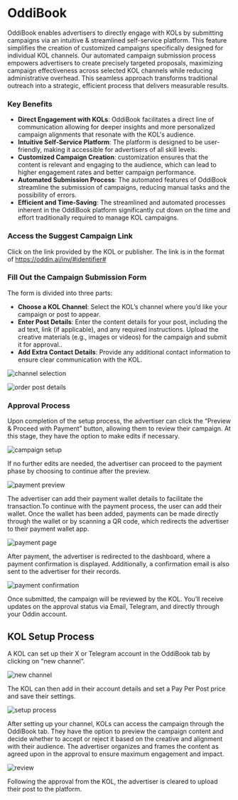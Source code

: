 # OddiBook

OddiBook enables advertisers to directly engage with KOLs by submitting campaigns via an intuitive & streamlined self-service platform. This feature simplifies the creation of customized campaigns specifically designed for individual KOL channels. Our automated campaign submission process empowers advertisers to create precisely targeted proposals, maximizing campaign effectiveness across selected KOL channels while reducing administrative overhead. This seamless approach transforms traditional outreach into a strategic, efficient process that delivers measurable results.

### Key Benefits

- **Direct Engagement with KOLs**: OddiBook facilitates a direct line of communication allowing for deeper insights and more personalized campaign alignments that resonate with the KOL's audience.
- **Intuitive Self-Service Platform**: The platform is designed to be user-friendly, making it accessible for advertisers of all skill levels.
- **Customized Campaign Creation**: customization ensures that the content is relevant and engaging to the audience, which can lead to higher engagement rates and better campaign performance.
- **Automated Submission Process**: The automated features of OddiBook streamline the submission of campaigns, reducing manual tasks and the possibility of errors.
- **Efficient and Time-Saving**: The streamlined and automated processes inherent in the OddiBook platform significantly cut down on the time and effort traditionally required to manage KOL campaigns.

### Access the Suggest Campaign Link

Click on the link provided by the KOL or publisher. The link is in the format of https://oddin.ai/inv/#identifier#

### Fill Out the Campaign Submission Form

The form is divided into three parts:

- **Choose a KOL Channel**: Select the KOL’s channel where you’d like your campaign or post to appear.
- **Enter Post Details**: Enter the content details for your post, including the ad text, link (if applicable), and any required instructions. Upload the creative materials (e.g., images or videos) for the campaign and submit it for approval..
- **Add Extra Contact Details**: Provide any additional contact information to ensure clear communication with the KOL.
 
 ![channel selection](</img/Advertiser Oddibook Channel selection.jpg>)



![order post details](</img/Advertiser OddiBook Campaign setup 2.jpg>)

### Approval Process

Upon completion of the setup process, the advertiser can click the “Preview & Proceed with Payment” button, allowing them to review their campaign. At this stage, they have the option to make edits if necessary.

![campaign setup](</img/Advertiser Oddibook Preview.jpg>)



If no further edits are needed, the advertiser can proceed to the payment phase by choosing to continue after the preview.

![payment preview](</img/Advertiser Oddibook Payments.jpg>)


The advertiser can add their payment wallet details to facilitate the transaction.To continue with the payment process, the user can add their wallet. Once the wallet has been added, payments can be made directly through the wallet or by scanning a QR code, which redirects the advertiser to their payment wallet app.

![payment page](</img/Advertiser OddiBook wallet payment.jpg>)


After payment, the advertiser is redirected to the dashboard, where a payment confirmation is displayed. Additionally, a confirmation email is also sent to the advertiser for their records.

![payment confirmation](</img/Advertiser OddiBook payment confirmation.jpg>)


Once submitted, the campaign will be reviewed by the KOL. You’ll receive updates on the approval status via Email, Telegram, and directly through your Oddin account.



## KOL Setup Process


 A KOL can set up their X or Telegram account in the OddiBook tab by clicking on “new channel”.


![new channel](</img/KOL OddiBook New Channel.jpg>)


The KOL can then add in their account details and set a Pay Per Post price and save their settings.


![setup process](</img/KOL OddiBook Channel setup.jpg>)


After setting up your channel, KOLs can access the campaign through the OddiBook tab. They have the option to preview the campaign content and decide whether to accept or reject it based on the creative and alignment with their audience. The advertiser organizes and frames the content as agreed upon in the approval to ensure maximum engagement and impact.


![review](</img/KOL OddiBook Post Preview.jpg>)


Following the approval from the KOL, the advertiser is cleared to upload their post to the platform.

